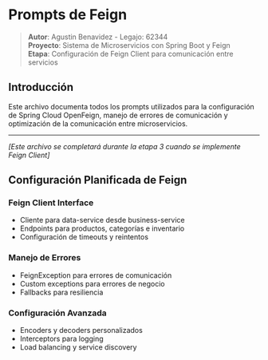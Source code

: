 # Prompts de Feign

> **Autor**: Agustin Benavidez - Legajo: 62344  
> **Proyecto**: Sistema de Microservicios con Spring Boot y Feign  
> **Etapa**: Configuración de Feign Client para comunicación entre servicios

## Introducción

Este archivo documenta todos los prompts utilizados para la configuración de Spring Cloud OpenFeign, manejo de errores de comunicación y optimización de la comunicación entre microservicios.

---

*[Este archivo se completará durante la etapa 3 cuando se implemente Feign Client]*

## Configuración Planificada de Feign

### Feign Client Interface
- Cliente para data-service desde business-service
- Endpoints para productos, categorías e inventario
- Configuración de timeouts y reintentos

### Manejo de Errores
- FeignException para errores de comunicación
- Custom exceptions para errores de negocio
- Fallbacks para resiliencia

### Configuración Avanzada
- Encoders y decoders personalizados
- Interceptors para logging
- Load balancing y service discovery
